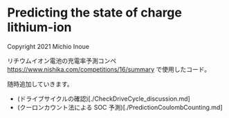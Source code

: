 # Predicting the state of charge lithium-ion
Copyright 2021 Michio Inoue

リチウムイオン電池の充電率予測コンペ
https://www.nishika.com/competitions/16/summary
で使用したコード。

随時追加していきます。

- (ドライブサイクルの確認)[./CheckDriveCycle_discussion.md]
- (クーロンカウント法による SOC 予測)[./PredictionCoulombCounting.md]
